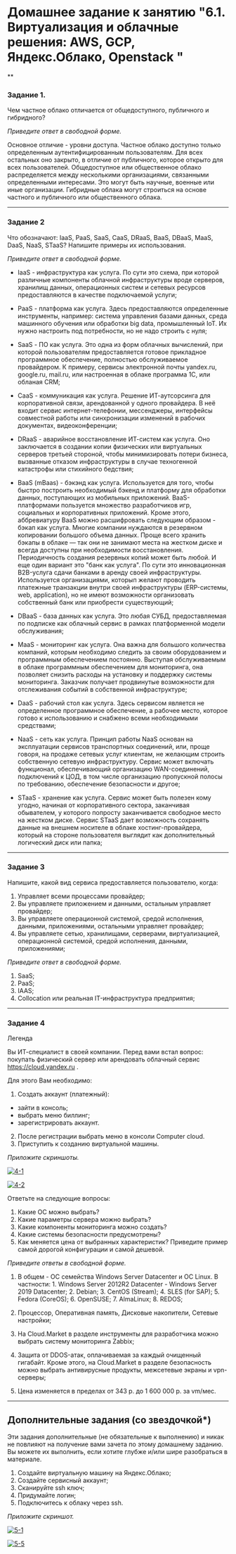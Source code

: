 # Домашнее задание к занятию "6.1. Виртуализация и облачные решения: AWS, GCP, Яндекс.Облако, Openstack "

**

### Задание 1. 
 
Чем частное облако отличается от общедоступного, публичного и гибридного?
 
*Приведите ответ в свободной форме.*

Основное отличие - уровни доступа. Частное облако доступно только определенным аутентифицированным пользователям. Для всех остальных оно закрыто, в отличие от публичного, которое открыто для всех пользователей. Общедоступное или общественное облако распределяется между несколькими организациями, связанными определенными интересами. Это могут быть научные, военные или иные организации. Гибридные облака могут строиться на основе частного и публичного или общественного облака. 

---

### Задание 2 
 
Что обозначают: IaaS, PaaS, SaaS, CaaS, DRaaS, BaaS, DBaaS, MaaS, DaaS, NaaS, STaaS? 
Напишите примеры их использования.
 
*Приведите ответ в свободной форме.*

- IaaS - инфраструктура как услуга. По сути это схема, при которой различные компоненты облачной инфраструктуры вроде серверов, хранилищ данных, операционных систем и сетевых ресурсов предоставляются в качестве подключаемой услуги;

- PaaS - платформа как услуга. Здесь предоставляются определенные инструменты, например: система управления базами данных, среда машинного обучения или обработки big data, промышленный IoT. Их нужно настроить под потребности, но не надо строить с нуля; 

- SaaS - ПО как услуга. Это одна из форм облачных вычислений, при которой пользователям предоставляется готовое прикладное программное обеспечение, полностью обслуживаемое провайдером. К примеру, сервисы электронной почты yandex.ru, google.ru, mail.ru, или настроенная в облаке программа 1С, или обланая CRM;

- CaaS - коммуникация как услуга. Решение ИТ-аутсорсинга для корпоративной связи, арендованной у одного провайдера. В неё входит сервис интернет-телефонии, мессенджеры, интерфейсы совместной работы или синхронизации изменений в рабочих документах, видеоконференции;

- DRaaS - аварийное восстановление ИТ-систем как услуга. Оно заключается в создании копии физических или виртуальных серверов третьей стороной, чтобы минимизировать потери бизнеса, вызванные отказом инфраструктуры в случае техногенной катастрофы или стихийного бедствия;

- BaaS (mBaas) - бэкэнд как услуга. Используется для того, чтобы быстро построить необходимый бэкенд и платформу для обработки данных, поступающих из мобильных приложений. BaaS-платформами пользуется множество разработчиков игр, социальных и корпоративных приложений. Кроме этого, аббревиатуру BaaS можно расшифровать следующим образом - бэкап как услуга. Многие компании нуждаются в резервном копировании большого объема данных. Проще всего хранить бэкапы в облаке — так они не занимают места на жестком диске и всегда доступны при необходимости восстановления. Периодичность создания резервных копий может быть любой. И еще один вариант это "банк как услуга". По сути это инновационная B2B-услуга сдачи банками в аренду своей инфраструктуры. Используется организациями, которып желают проводить платежные транзакции внутри своей инфраструктуры (ERP-системы, web, application), но не имеют возможности организовать собственный банк или приобрести существующий;

- DBaaS - база данных как услуга. Это любая СУБД, предоставляемая по подписке как облачный сервис в рамках платформенной модели обслуживания;

- MaaS - мониторинг как услуга. Она важна для большого количества компаний, которым необходимо следить за своим оборудованием и программным обеспечением постоянно. Выступая обслуживаемым в облаке программным обеспечением для мониторинга, она позволяет снизить расходы на установку и поддержку системы мониторинга. Заказчик получает продвинутые возможности для отслеживания событий в собственной инфраструктуре;

- DaaS - рабочий стол как услуга. Здесь сервисом является не определенное программное обеспечение, а рабочее место, которое готово к использованию и снабжено всеми необходимыми средствами;

- NaaS - сеть как услуга. Принцип работы NaaS основан на эксплуатации сервисов транспортных соединений, или, проще говоря, на продаже сетевых услуг клиентам, не желающим строить собственную сетевую инфраструктуру. Сервис может включать функционал, обеспечивающий организацию WAN-соединений, подключений к ЦОД, в том числе организацию пропускной полосы по требованию, обеспечение безопасности и другое;

- STaaS - хранение как услуга. Сервис может быть полезен кому угодно, начиная от корпоративного сектора, заканчивая обывателем, у которого попросту заканчивается свободное место на жестком диске. Сервис STaaS дает возможность сохранять данные на внешнем носителе в облаке хостинг-провайдера, который на стороне пользователя выглядит как дополнительный логический диск или папка;

---

### Задание 3 
 
Напишите, какой вид сервиса предоставляется пользователю, когда:
 
1. Управляет всеми процессами провайдер;
2. Вы управляете приложением и данными, остальным управляет провайдер; 
3. Вы управляете операционной системой, средой исполнения, данными, приложениями, остальными управляет провайдер;
4. Вы управляете сетью, хранилищами, серверами, виртуализацией, операционной системой, средой исполнения, данными, приложениями;
 
*Приведите ответ в свободной форме.*

1. SaaS; 
2. PaaS;
3. IAAS;
4. Collocation или реальная IT-инфраструктура предприятия;

---
 
 ### Задание 4 
 
Легенда
 
Вы ИТ-специалист в своей компании. Перед вами встал вопрос: покупать физический сервер или арендовать облачный сервис https://cloud.yandex.ru .
 
Для этого Вам необходимо:
1. Создать аккаунт (платежный):
  - зайти в консоль;
  - выбрать меню биллинг; 
  - зарегистрировать аккаунт.
2. После регистрации выбрать меню в консоли Computer cloud. 
3. Приступить к созданию виртуальной машины. 
 
 *Приложите скриншоты.*
 
 <a href="https://ibb.co/bsZZGjC"><img src="https://i.ibb.co/48GG0wX/4-1.png" alt="4-1" border="0"></a>

 <a href="https://ibb.co/CmwnSHN"><img src="https://i.ibb.co/pb13kLG/4-2.png" alt="4-2" border="0"></a>


Ответьте на следующие вопросы:
 
1. Какие ОС можно выбрать?
2. Какие параметры сервера можно выбрать?
3. Какие компоненты мониторинга можно создать?
4. Какие системы безопасности предусмотрены?
5. Как меняется цена от выбранных характеристик? Приведите пример самой дорогой конфигурации и самой дешевой. 
 
*Приведите ответы в свободной форме.*

1. В общем - ОС семейства Windows Server Datacenter и ОС Linux. В частности: 1. Windows Server 2012R2 Datacenter - Windows Server 2019 Datacenter; 2. Debian; 3. CentOS (Stream); 4. SLES (for SAP); 5. Fedora (CoreOS); 6. OpenSUSE; 7. AlmaLinux; 8. REDOS;

2. Процессор, Оперативная память, Дисковые накопители, Сетевые настройки;

3. На Cloud.Market в разделе инструменты для разработчика можно выбрать систему мониторинга Zabbix;

4. Защита от DDOS-атак, оплачиваемая за каждый очищенный гигабайт. Кроме этого, на Cloud.Market в разделе безопасность можно выбрать антивирусные продукты, межсетевые экраны и vpn-серверы;

5. Цена изменяется в пределах от 343 р. до 1 600 000 р. за vm/мес.

---

## Дополнительные задания (со звездочкой*)

Эти задания дополнительные (не обязательные к выполнению) и никак не повлияют на получение вами зачета по этому домашнему заданию. 
Вы можете их выполнить, если хотите глубже и/или шире разобраться в материале.
 
1. Создайте виртуальную машину на Яндекс.Облако;
2. Создайте сервисный аккаунт;
3. Сканируйте ssh ключ;
4. Придумайте логин;
5. Подключитесь к облаку через ssh. 
 
*Приложите скриншот.*  

<a href="https://ibb.co/v4vYWrH"><img src="https://i.ibb.co/5hxF3z6/5-1.png" alt="5-1" border="0"></a>

<a href="https://ibb.co/tMcKBz8"><img src="https://i.ibb.co/pvZw2QJ/5-5.png" alt="5-5" border="0"></a>